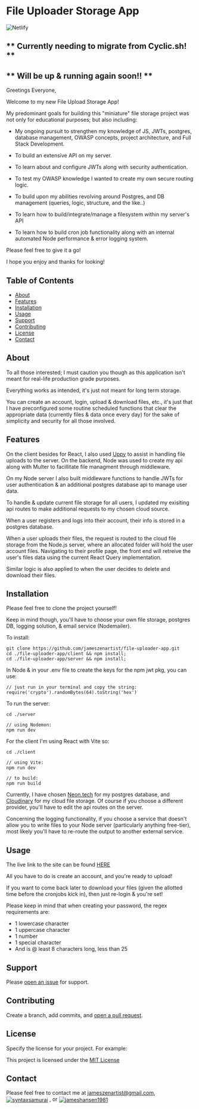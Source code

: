 # File Uploader Storage App

![Netlify](https://img.shields.io/netlify/26afc1e8-6e41-4249-b1b9-ff9ad2ea796c?style=flat-square)

## ** Currently needing to migrate from Cyclic.sh! **

## ** Will be up & running again soon!! **

Greetings Everyone,

Welcome to my new File Upload Storage App!

My predominant goals for building this "miniature" file storage project was not only for educational purposes; but also including:

- My ongoing pursuit to strengthen my knowledge of JS, JWTs, postgres, database management, OWASP concepts, project architecture, and Full Stack Development.

- To build an extensive API on my server.

- To learn about and configure JWTs along with security authentication.

- To test my OWASP knowledge I wanted to create my own secure routing logic.

- To build upon my abilities revolving around Postgres, and DB management (queries, logic, structure, and the like..)

- To learn how to build/integrate/manage a filesystem within my server's API

- To learn how to build cron job functionality along with an internal automated Node performance & error logging system.

Please feel free to give it a go!

I hope you enjoy and thanks for looking!

## Table of Contents

- [About](#about)
- [Features](#features)
- [Installation](#installation)
- [Usage](#usage)
- [Support](#support)
- [Contributing](#contributing)
- [License](#license)
- [Contact](#contact)

## About

To all those interested; I must caution you though as this application isn't meant for real-life production grade purposes.

Everything works as intended, it's just not meant for long term storage.

You can create an account, login, upload & download files, etc., it's just that I have preconfigured some routine scheduled functions that clear the appropriate data (currently files & data once every day) for the sake of simplicity and security for all those involved.

## Features

On the client besides for React, I also used [Uppy](https://uppy.io/) to assist in handling file uploads to the server. On the backend, Node was used to create my api along with Multer to facillitate file managment through middleware.

On my Node server I also built middleware functions to handle JWTs for user authentication & an additional postgres database api to manage user data.

To handle & update current file storage for all users, I updated my exisiting api routes to make additional requests to my chosen cloud source.

When a user registers and logs into their account, their info is stored in a postgres database.

When a user uploads their files, the request is routed to the cloud file storage from the Node.js server, where an allocated folder will hold the user account files. Navigating to their profile page, the front end will retreive the user's files data using the current React Query implementation.

Similar logic is also applied to when the user decides to delete and download their files.

## Installation

Please feel free to clone the project yourself!

Keep in mind though, you'll have to choose your own file storage, postgres DB, logging solution, & email service (Nodemailer).

To install:

```
git clone https://github.com/jameszenartist/file-uploader-app.git
cd ./file-uploader-app/client && npm install;
cd ./file-uploader-app/server && npm install;

```

In Node & in your .env file to create the keys for the npm jwt pkg, you can use:

```
// just run in your terminal and copy the string:
require('crypto').randomBytes(64).toString('hex')
```

To run the server:

```
cd ./server

// using Nodemon:
npm run dev
```

For the client I'm using React with Vite so:

```
cd ./client

// using Vite:
npm run dev

// to build:
npm run build
```

Currently, I have chosen [Neon.tech](https://neon.tech/) for my postgres database, and [Cloudinary](https://cloudinary.com/) for my cloud file storage. Of course if you choose a different provider, you'll have to edit the api routes on the server.

Concerning the logging functionality, if you choose a service that doesn't allow you to write files to your Node server (particularly anything free-tier), most likely you'll have to re-route the output to another external service.

## Usage

The live link to the site can be found [HERE](https://fanciful-pothos-1e84ca.netlify.app/)

All you have to do is create an account, and you're ready to upload!

If you want to come back later to download your files (given the allotted time before the cronjobs kick in), then just re-login & you're set!

Please keep in mind that when creating your password, the regex requirements are:

- 1 lowercase character
- 1 uppercase character
- 1 number
- 1 special character
- And is @ least 8 characters long, less than 25

## Support

Please [open an issue](https://github.com/jameszenartist/file-uploader-app/issues/new) for support.

## Contributing

Create a branch, add commits, and [open a pull request](https://github.com/jameszenartist/file-uploader-app/pulls).

## License

Specify the license for your project. For example:

This project is licensed under the [MIT License](https://github.com/git/git-scm.com/blob/main/MIT-LICENSE.txt)

## Contact

Please feel free to contact me at
jameszenartist@gmail.com, <a href="https://syntaxsamurai.com/" target="blank"><img align="center" src="https://img.shields.io/badge/website-000000?style=for-the-badge&logo=About.me&logoColor=white" alt="syntaxsamurai" /></a> , or <a href="https://www.linkedin.com/in/jameshansen1981/" target="blank"><img align="center" src="https://img.shields.io/badge/LinkedIn-0077B5?style=for-the-badge&logo=linkedin&logoColor=white" alt="jameshansen1981" /></a>
